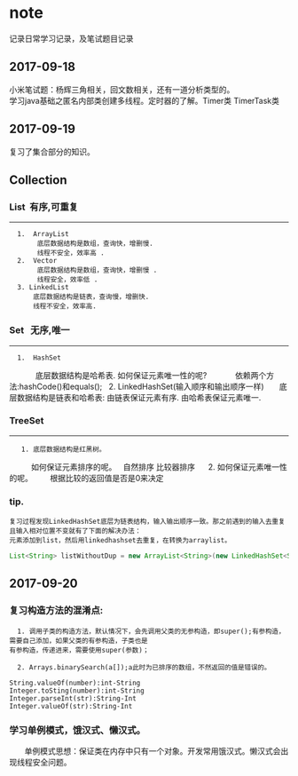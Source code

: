 # note
记录日常学习记录，及笔试题目记录

2017-09-18
-------------------------------------------------------------------

小米笔试题：杨辉三角相关，回文数相关，还有一道分析类型的。<br> 
学习java基础之匿名内部类创建多线程。定时器的了解。Timer类 TimerTask类<br> 

2017-09-19
-----------------------------------------------------------------------------

复习了集合部分的知识。<br> 
## Collection<br>
### List  有序,可重复 <br> 
------------------------------------------------
      1.  ArrayList 
           底层数据结构是数组，查询快，增删慢.
           线程不安全，效率高 .
      2.  Vector
           底层数据结构是数组，查询快，增删慢 .
           线程安全，效率低 .
      3. LinkedList
          底层数据结构是链表，查询慢，增删快.
          线程不安全，效率高.
      
### Set   无序,唯一 <br> 
-------------------------------------------------
      1.  HashSet
             底层数据结构是哈希表.
             如何保证元素唯一性的呢?
             依赖两个方法:hashCode()和equals();
      2. LinkedHashSet(输入顺序和输出顺序一样)
            底层数据结构是链表和哈希表:
            由链表保证元素有序.
            由哈希表保证元素唯一. 
   
### TreeSet<br> 
-------------------------------------------------
       1. 底层数据结构是红黑树。 
           如何保证元素排序的呢。  
           	自然排序 比较器排序 
       2. 如何保证元素唯一性的呢。 
          根据比较的返回值是否是0来决定

### tip.
    复习过程发现LinkedHashSet底层为链表结构，输入输出顺序一致。那之前遇到的输入去重复且输入相对位置不变就有了下面的解决办法：
    元素添加到list，然后用linkedhashset去重复，在转换为arraylist。
 ```java
List<String> listWithoutDup = new ArrayList<String>(new LinkedHashSet<String>(list));
```
        
2017-09-20
--------------------------------------------------------------------------------------

### 复习构造方法的混淆点:<br>
      1. 调用子类的构造方法，默认情况下，会先调用父类的无参构造，即super();有参构造，需要自己添加，如果父类的有参构造，子类也是
    有参构造，传递进来，需要使用super(参数)；
   
      2. Arrays.binarySearch(a[]);a此时为已排序的数组，不然返回的值是错误的。
 ```
 String.valueOf(number):int-String
 Integer.toSting(number):int-String
 Integer.parseInt(str):String-Int
 Integer.valueOf(str):String-Int 
 ```
### 学习单例模式，饿汉式、懒汉式。<br> 
        单例模式思想：保证类在内存中只有一个对象。开发常用饿汉式。懒汉式会出现线程安全问题。
